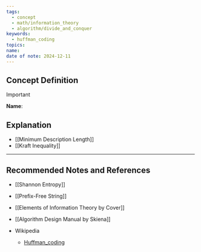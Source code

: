 ```yaml
---
tags:
  - concept
  - math/information_theory
  - algorithm/divide_and_conquer
keywords:
  - huffman_coding
topics: 
name: 
date of note: 2024-12-11
---
```


## Concept Definition

>[!important]
>**Name**: 



## Explanation


- [[Minimum Description Length]]
- [[Kraft Inequality]]


-----------
##  Recommended Notes and References

- [[Shannon Entropy]]
- [[Prefix-Free String]]


- [[Elements of Information Theory by Cover]]
- [[Algorithm Design Manual by Skiena]]
- Wikipedia
	- [Huffman_coding](https://en.wikipedia.org/wiki/Huffman_coding)